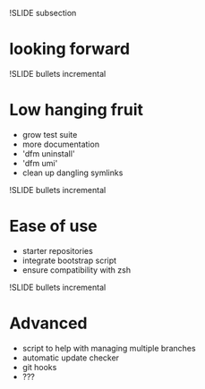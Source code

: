 !SLIDE subsection
# looking forward #

!SLIDE bullets incremental

# Low hanging fruit #

* grow test suite
* more documentation
* 'dfm uninstall'
* 'dfm umi'
* clean up dangling symlinks

!SLIDE bullets incremental

# Ease of use #

* starter repositories
* integrate bootstrap script
* ensure compatibility with zsh

!SLIDE bullets incremental

# Advanced #

* script to help with managing multiple branches
* automatic update checker
* git hooks
* ???
